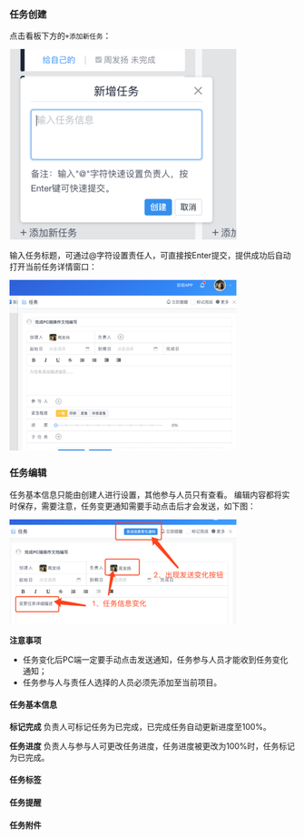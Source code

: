 ### 任务创建
点击看板下方的`+添加新任务`：

![](/assets/o_1cq2durof1un1927aojnr51eb99.png)

输入任务标题，可通过@字符设置责任人，可直接按Enter提交，提供成功后自动打开当前任务详情窗口：

![](/assets/o_1cq2eadl51gqqamo1jli18ot1ghbe.png)

### 任务编辑
任务基本信息只能由创建人进行设置，其他参与人员只有查看。
编辑内容都将实时保存，需要注意，任务变更通知需要手动点击后才会发送，如下图：

![](/assets/o_1cq2el78112f6vqj1a3111031ejrj.png)

**注意事项**
- 任务变化后PC端一定要手动点击发送通知，任务参与人员才能收到任务变化通知；
- 任务参与人与责任人选择的人员必须先添加至当前项目。

#### 任务基本信息
**标记完成**
负责人可标记任务为已完成，已完成任务自动更新进度至100%。

**任务进度**
负责人与参与人可更改任务进度，任务进度被更改为100%时，任务标记为已完成。

#### 任务标签


#### 任务提醒
#### 任务附件
